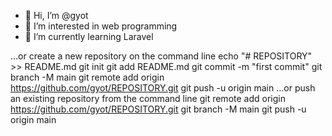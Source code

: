 - 👋 Hi, I’m @gyot
- 👀 I’m interested in web programming
- 🌱 I’m currently learning Laravel


<!---
gyot/gyot is a ✨ special ✨ repository because its `README.md` (this file) appears on your GitHub profile.
You can click the Preview link to take a look at your changes.
--->

…or create a new repository on the command line
echo "# REPOSITORY" >> README.md
git init
git add README.md
git commit -m "first commit"
git branch -M main
git remote add origin https://github.com/gyot/REPOSITORY.git
git push -u origin main
…or push an existing repository from the command line
git remote add origin https://github.com/gyot/REPOSITORY.git
git branch -M main
git push -u origin main
